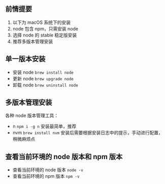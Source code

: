 ## 前情提要

1. 以下为 macOS 系统下的安装
2. node 包含 npm，只需安装 node
3. 选择 node 的 stable 稳定版安装
4. 推荐多版本管理安装

## 单一版本安装

- 安装 node `brew install node`
- 更新 node `brew upgrade node`
- 卸载 node `brew uninstall node`

## 多版本管理安装

各种 node 版本管理工具：
- n `npm i -g n` 安装最简单，推荐
- nvm `brew install nvm` 安装后需要根据安装日志中的提示，手动进行配置，稍微麻烦点

## 查看当前环境的 node 版本和 npm 版本

- 查看当前环境的 node 版本 `node -v`
- 查看当前环境的 npm 版本 `npm -v`

